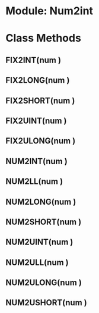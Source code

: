 # Module: Num2int
    



# Class Methods
## FIX2INT(num ) [](#method-c-FIX2INT)
## FIX2LONG(num ) [](#method-c-FIX2LONG)
## FIX2SHORT(num ) [](#method-c-FIX2SHORT)
## FIX2UINT(num ) [](#method-c-FIX2UINT)
## FIX2ULONG(num ) [](#method-c-FIX2ULONG)
## NUM2INT(num ) [](#method-c-NUM2INT)
## NUM2LL(num ) [](#method-c-NUM2LL)
## NUM2LONG(num ) [](#method-c-NUM2LONG)
## NUM2SHORT(num ) [](#method-c-NUM2SHORT)
## NUM2UINT(num ) [](#method-c-NUM2UINT)
## NUM2ULL(num ) [](#method-c-NUM2ULL)
## NUM2ULONG(num ) [](#method-c-NUM2ULONG)
## NUM2USHORT(num ) [](#method-c-NUM2USHORT)


